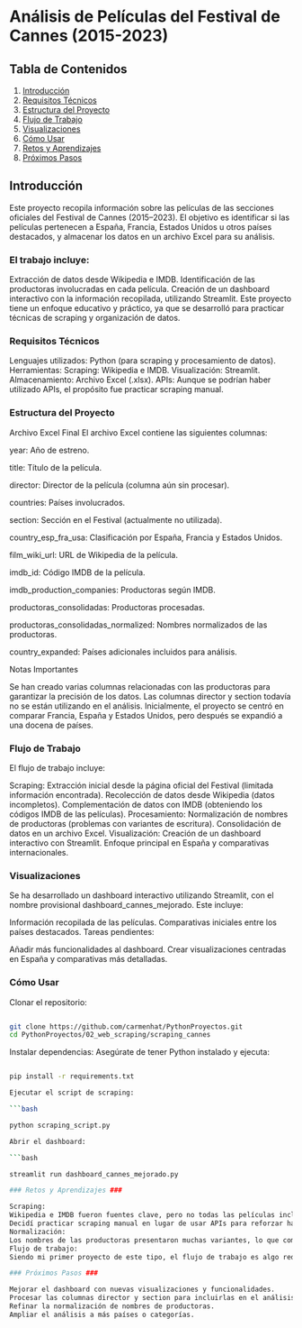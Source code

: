 # Análisis de Películas del Festival de Cannes (2015-2023) #
## Tabla de Contenidos ##
1. [Introducción](#introducción)
2. [Requisitos Técnicos](#requisitos-técnicos)
3. [Estructura del Proyecto](#estructura-del-proyecto)
4. [Flujo de Trabajo](#flujo-de-trabajo)
5. [Visualizaciones](#visualizaciones)
6. [Cómo Usar](#cómo-usar)
7. [Retos y Aprendizajes](#retos-y-aprendizajes)
8. [Próximos Pasos](#próximos-pasos)

 ## Introducción ##
Este proyecto recopila información sobre las películas de las secciones oficiales del Festival de Cannes (2015–2023). El objetivo es identificar si las películas pertenecen a España, Francia, Estados Unidos u otros países destacados, y almacenar los datos en un archivo Excel para su análisis.

### El trabajo incluye: ###

Extracción de datos desde Wikipedia e IMDB.
Identificación de las productoras involucradas en cada película.
Creación de un dashboard interactivo con la información recopilada, utilizando Streamlit.
Este proyecto tiene un enfoque educativo y práctico, ya que se desarrolló para practicar técnicas de scraping y organización de datos.

### Requisitos Técnicos ###
Lenguajes utilizados: Python (para scraping y procesamiento de datos).
Herramientas:
Scraping: Wikipedia e IMDB.
Visualización: Streamlit.
Almacenamiento: Archivo Excel (.xlsx).
APIs: Aunque se podrían haber utilizado APIs, el propósito fue practicar scraping manual.

### Estructura del Proyecto ###
Archivo Excel Final
El archivo Excel contiene las siguientes columnas:

year: Año de estreno.

title: Título de la película.

director: Director de la película (columna aún sin procesar).

countries: Países involucrados.

section: Sección en el Festival (actualmente no utilizada).

country_esp_fra_usa: Clasificación por España, Francia y Estados Unidos.

film_wiki_url: URL de Wikipedia de la película.

imdb_id: Código IMDB de la película.

imdb_production_companies: Productoras según IMDB.

productoras_consolidadas: Productoras procesadas.

productoras_consolidadas_normalized: Nombres normalizados de las productoras.

country_expanded: Países adicionales incluidos para análisis.

Notas Importantes

Se han creado varias columnas relacionadas con las productoras para garantizar la precisión de los datos.
Las columnas director y section todavía no se están utilizando en el análisis.
Inicialmente, el proyecto se centró en comparar Francia, España y Estados Unidos, pero después se expandió a una docena de países.

### Flujo de Trabajo ###
El flujo de trabajo incluye:

Scraping:
Extracción inicial desde la página oficial del Festival (limitada información encontrada).
Recolección de datos desde Wikipedia (datos incompletos).
Complementación de datos con IMDB (obteniendo los códigos IMDB de las películas).
Procesamiento:
Normalización de nombres de productoras (problemas con variantes de escritura).
Consolidación de datos en un archivo Excel.
Visualización:
Creación de un dashboard interactivo con Streamlit.
Enfoque principal en España y comparativas internacionales.

### Visualizaciones ###
Se ha desarrollado un dashboard interactivo utilizando Streamlit, con el nombre provisional dashboard_cannes_mejorado. Este incluye:

Información recopilada de las películas.
Comparativas iniciales entre los países destacados.
Tareas pendientes:

Añadir más funcionalidades al dashboard.
Crear visualizaciones centradas en España y comparativas más detalladas.

### Cómo Usar ###
Clonar el repositorio:

```bash

git clone https://github.com/carmenhat/PythonProyectos.git
cd PythonProyectos/02_web_scraping/scraping_cannes 
```


Instalar dependencias: Asegúrate de tener Python instalado y ejecuta:

```bash

pip install -r requirements.txt 

Ejecutar el script de scraping:

```bash

python scraping_script.py

Abrir el dashboard:

```bash

streamlit run dashboard_cannes_mejorado.py

### Retos y Aprendizajes ###

Scraping:
Wikipedia e IMDB fueron fuentes clave, pero no todas las películas incluían información completa.
Decidí practicar scraping manual en lugar de usar APIs para reforzar habilidades.
Normalización:
Los nombres de las productoras presentaron muchas variantes, lo que complicó el análisis.
Flujo de trabajo:
Siendo mi primer proyecto de este tipo, el flujo de trabajo es algo redundante en algunas partes, con varios scrapers creados para diferentes propósitos.

### Próximos Pasos ###

Mejorar el dashboard con nuevas visualizaciones y funcionalidades.
Procesar las columnas director y section para incluirlas en el análisis.
Refinar la normalización de nombres de productoras.
Ampliar el análisis a más países o categorías.
